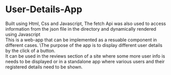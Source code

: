 # User-Details-App
Built using Html, Css and Javascript, The fetch Api was also used to access information from the json file in the directory and dynamically rendered using Javascript\
This is a web-app that can be implemented as a resuable component in different cases. 
\The purpose of the app is to display different user details by the click of a button\.  
It can be used in the reviews section of a site where some more user info is needs to be displayed or in a standalone app where various users and their registered details need to be shown.
